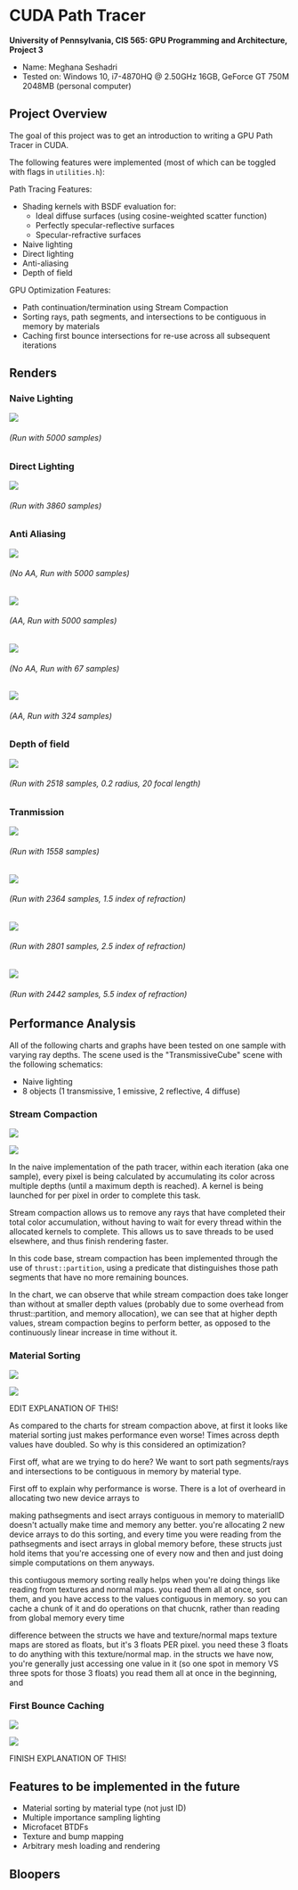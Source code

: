 CUDA Path Tracer
================

**University of Pennsylvania, CIS 565: GPU Programming and Architecture, Project 3**

* Name: Meghana Seshadri
* Tested on: Windows 10, i7-4870HQ @ 2.50GHz 16GB, GeForce GT 750M 2048MB (personal computer)


## Project Overview

The goal of this project was to get an introduction to writing a GPU Path Tracer in CUDA.


The following features were implemented (most of which can be toggled with flags in `utilities.h`):

Path Tracing Features:

* Shading kernels with BSDF evaluation for:
	- Ideal diffuse surfaces (using cosine-weighted scatter function)
	- Perfectly specular-reflective surfaces
	- Specular-refractive surfaces
* Naive lighting
* Direct lighting 
* Anti-aliasing
* Depth of field


GPU Optimization Features:

* Path continuation/termination using Stream Compaction 
* Sorting rays, path segments, and intersections to be contiguous in memory by materials
* Caching first bounce intersections for re-use across all subsequent iterations 


## Renders

### Naive Lighting 

![](Renders/Naive/cornell.2017-10-01_15-15-21z.5000samp.png)
###### (Run with 5000 samples)


### Direct Lighting 

![](Renders/Direct/transmissiveCube.2017-10-02_01-16-13z.3860samp.png)
###### (Run with 3860 samples)


### Anti Aliasing 

![](Renders/AntiAliasing/transmissiveCube.2017-10-01_21-02-37z.5000samp_AAcheck_noAA.png)
###### (No AA, Run with 5000 samples)
![](Renders/AntiAliasing/transmissiveCube.2017-10-01_21-33-01z.5000samp_AAcheck_AA.png)
###### (AA, Run with 5000 samples)


![](Renders/AntiAliasing/cornell.2017-09-28_16-23-12z.67samp_AAcheck_noAA.png)
###### (No AA, Run with 67 samples)
![](Renders/AntiAliasing/cornell.2017-09-28_16-24-41z.324samp_AAcheck_AA.png)
###### (AA, Run with 324 samples)


### Depth of field

![](Renders/dof_images/USEtransmissiveCube.2017-10-02_00-54-15z.2518samp_dof_0pt2rad_20focal.png)
###### (Run with 2518 samples, 0.2 radius, 20 focal length)


### Tranmission 

![](Renders/transmissive/USEtransmissiveCube.2017-10-01_23-22-21z.1558samp.png)
###### (Run with 1558 samples)


![](Renders/transmissive/USEtransmissiveCube.2017-10-01_23-35-26z.2364samp_1pt5ior.png)
###### (Run with 2364 samples, 1.5 index of refraction)

![](Renders/transmissive/USEtransmissiveCube.2017-10-01_23-56-06z.2801samp_2pt5ior.png)
###### (Run with 2801 samples, 2.5 index of refraction)

![](Renders/transmissive/USEtransmissiveCube.2017-10-01_23-46-43z.2442samp_5pt5ior.png)
###### (Run with 2442 samples, 5.5 index of refraction)



## Performance Analysis 

All of the following charts and graphs have been tested on one sample with varying ray depths. The scene used is the "TransmissiveCube" scene with the following schematics:

* Naive lighting
* 8 objects (1 transmissive, 1 emissive, 2 reflective, 4 diffuse)


### Stream Compaction 

![](Renders/Charts/sc-chart.PNG)

![](Renders/Charts/sc-graph.PNG)


In the naive implementation of the path tracer, within each iteration (aka one sample), every pixel is being calculated by accumulating its color across multiple depths (until a maximum depth is reached). A kernel is being launched for per pixel in order to complete this task. 

Stream compaction allows us to remove any rays that have completed their total color accumulation, without having to wait for every thread within the allocated kernels to complete. This allows us to save threads to be used elsewhere, and thus finish rendering faster.

In this code base, stream compaction has been implemented through the use of `thrust::partition`, using a predicate that distinguishes those path segments that have no more remaining bounces.

In the chart, we can observe that while stream compaction does take longer than without at smaller depth values (probably due to some overhead from thrust::partition, and memory allocation), we can see that at higher depth values, stream compaction begins to perform better, as opposed to the continuously linear increase in time without it.


### Material Sorting

![](Renders/Charts/ms-chart.PNG)

![](Renders/Charts/ms-graph.PNG)

EDIT EXPLANATION OF THIS!

As compared to the charts for stream compaction above, at first it looks like material sorting just makes performance even worse! Times across depth values have doubled. So why is this considered an optimization? 

First off, what are we trying to do here? We want to sort path segments/rays and intersections to be contiguous in memory by material type. 

First off to explain why performance is worse. There is a lot of overheard in allocating two new device arrays to 

making pathsegments and isect arrays contiguous in memory to materialID doesn't actually make time and memory any better. you're allocating 2 new device arrays to do this sorting, and every time you were reading from the pathsegments and isect arrays in global memory before, these structs just hold items that you're accessing one of every now and then and just doing simple computations on them anyways. 

this contiugous memory sorting really helps when you're doing things like reading from textures and normal maps. you read them all at once, sort them, and you have access to the values contiguous in memory. so you can cache a chunk of it and do operations on that chucnk, rather than reading from global memory every time 


difference between the structs we have and texture/normal maps
texture maps are stored as floats, but it's 3 floats PER pixel. you need these 3 floats to do anything with this texture/normal map. in the structs we have now, you're generally just accessing one value in it (so one spot in memory VS three spots for those 3 floats)
you read them all at once in the beginning, and 


### First Bounce Caching 

![](Renders/Charts/cache-chart.PNG)

![](Renders/Charts/cache-graph.PNG)


FINISH EXPLANATION OF THIS!



## Features to be implemented in the future

* Material sorting by material type (not just ID)
* Multiple importance sampling lighting 
* Microfacet BTDFs
* Texture and bump mapping
* Arbitrary mesh loading and rendering


## Bloopers